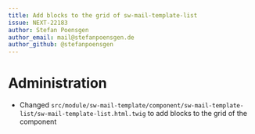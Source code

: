 ```yaml
---
title: Add blocks to the grid of sw-mail-template-list
issue: NEXT-22183
author: Stefan Poensgen
author_email: mail@stefanpoensgen.de
author_github: @stefanpoensgen
---
```

# Administration
* Changed `src/module/sw-mail-template/component/sw-mail-template-list/sw-mail-template-list.html.twig` to add blocks to the grid of the component
